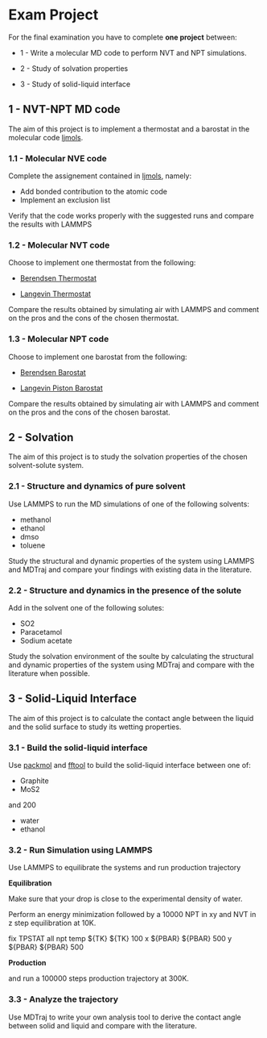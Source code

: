 # Exam Project
For the final examination you have to complete **one project** between:

* 1 -  Write a molecular MD code to perform NVT and NPT simulations.

* 2 - Study of solvation properties 

* 3 - Study of solid-liquid interface 
 

## 1 - NVT-NPT MD code

The aim of this project is to implement a thermostat and a barostat in the molecular code [ljmols](../ljmols/).

### 1.1 - Molecular NVE code

Complete the assignement contained in [ljmols](../ljmols/), namely:
* Add bonded contribution to the atomic code 
* Implement an exclusion list

Verify that the code works properly with the suggested runs and compare the results with LAMMPS

### 1.2 - Molecular NVT code

Choose to implement one thermostat from the following:

* [Berendsen Thermostat](https://doi.org/10.1063/1.448118)

* [Langevin Thermostat](https://levich.ccny.cuny.edu/koplik/molecular_simulation/AT2.pdf)


Compare the results obtained by simulating air with LAMMPS and comment on the pros and the cons of the chosen thermostat.

### 1.3 - Molecular NPT code

Choose to implement one barostat from the 
following:

* [Berendsen Barostat](https://doi.org/10.1063/1.448118)

* [Langevin Piston Barostat](https://doi.org/10.1063/1.470648)


Compare the results obtained by simulating air with LAMMPS and comment on the pros and the cons of the chosen barostat.

## 2 - Solvation

The aim of this project is to study the solvation properties of the chosen solvent-solute system.

### 2.1 - Structure and dynamics of pure solvent

Use LAMMPS to run the MD simulations of one of the following solvents:

* methanol
* ethanol
* dmso
* toluene

Study the structural and dynamic properties of the system using LAMMPS and MDTraj and compare your findings with existing data in the literature.

### 2.2 - Structure and dynamics in the presence of the solute

Add in the solvent one of the following solutes:

* SO2
* Paracetamol
* Sodium acetate

Study the solvation environment of the soulte by calculating the structural and dynamic properties of the system using MDTraj and compare with the literature when possible. 

## 3 - Solid-Liquid Interface

The aim of this project is to calculate the contact angle between the liquid and the solid  surface to study its wetting properties.

### 3.1 - Build the solid-liquid interface

Use [packmol](https://m3g.github.io/packmol/userguide.shtml) and [fftool](https://github.com/paduagroup/fftool) to build the solid-liquid interface between one of:

* Graphite
* MoS2

and 200

* water 
* ethanol

### 3.2 - Run Simulation using LAMMPS

Use LAMMPS to equilibrate the systems and run production trajectory

**Equilibration**

Make sure that your drop is close to the experimental density of water.

Perform an energy minimization followed by a 10000 NPT in xy and NVT in z step equilibration at 10K.

  fix TPSTAT all npt temp ${TK} ${TK} 100 x ${PBAR} ${PBAR} 500 y ${PBAR} ${PBAR} 500



**Production**

and run a 100000 steps production trajectory at 300K.

### 3.3 - Analyze the trajectory

Use MDTraj to write your own analysis tool to derive the contact angle between solid and liquid and compare with the literature.

